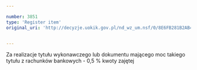 ```yaml
---

number: 3851
type: 'Register item'
original_uri: 'http://decyzje.uokik.gov.pl/nd_wz_um.nsf/0/8E6FB281B2AB4AC4C1257A9A00443354?OpenDocument'


---
```


Za realizacje tytułu wykonawczego lub dokumentu mającego moc takiego tytułu z rachunków bankowych - 0,5 % kwoty zajętej
